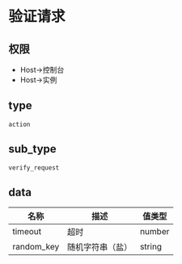 # 验证请求

## 权限

- Host->控制台
- Host->实例

## type

`action`

## sub_type

`verify_request`

## data

| 名称       | 描述             | 值类型 |
| ---------- | ---------------- | ------ |
| timeout    | 超时             | number |
| random_key | 随机字符串（盐） | string |
